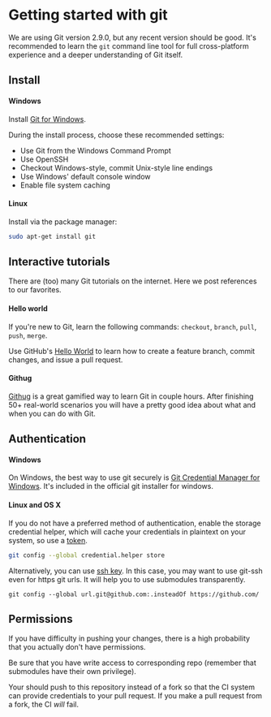 Getting started with git
========================

We are using Git version 2.9.0, but any recent version should be good.
It's recommended to learn the `git` command line tool for full
cross-platform experience and a deeper understanding of Git itself.

Install
---------

#### Windows

Install [Git for Windows][].

During the install process, choose these recommended settings:

* Use Git from the Windows Command Prompt
* Use OpenSSH
* Checkout Windows-style, commit Unix-style line endings
* Use Windows' default console window
* Enable file system caching

[Git for Windows]: https://git-scm.com/download/win

#### Linux

Install via the package manager:

```sh
sudo apt-get install git
```

Interactive tutorials
----------------------

There are (too) many Git tutorials on the internet. Here we post
references to our favorites.

#### Hello world

If you're new to Git, learn the following commands: `checkout`, `branch`,
`pull`, `push`, `merge`.

Use GitHub's [Hello World][] to learn how to create a feature branch, commit
changes, and issue a pull request.

[hello world]: https://guides.github.com/activities/hello-world/

#### Githug

[Githug](https://github.com/Gazler/githug) is a great gamified way to
learn Git in couple hours. After finishing 50+ real-world scenarios
you will have a pretty good idea about what and when you can do with
Git.


Authentication
--------------

#### Windows
On Windows, the best way to use git securely is [Git Credential Manager for Windows][manager].
It's included in the official git installer for windows.

#### Linux and OS X

If you do not have a preferred method of authentication, enable the storage
credential helper, which will cache your credentials in plaintext on your
system, so use a [token][].

```sh
git config --global credential.helper store
```

Alternatively, you can use [ssh key][].
In this case, you may want to use git-ssh even for https git urls.
It will help you to use submodules transparently.

```
git config --global url.git@github.com:.insteadOf https://github.com/
```


[ssh key]: https://help.github.com/articles/generating-a-new-ssh-key-and-adding-it-to-the-ssh-agent/#generating-a-new-ssh-key
[token]: https://help.github.com/articles/creating-an-access-token-for-command-line-use/
[manager]: https://github.com/Microsoft/Git-Credential-Manager-for-Windows


Permissions
-----------

If you have difficulty in pushing your changes, there is a high probability that
you actually don't have permissions.

Be sure that you have write access to corresponding repo (remember that
submodules have their own privilege).

Your should push to this repository instead of a fork so that the CI system can
provide credentials to your pull request. If you make a pull request from a
fork, the CI *will* fail.


